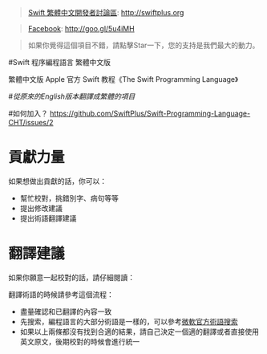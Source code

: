 >[Swift 繁體中文開發者討論區](swiftplus.org): http://swiftplus.org

>[Facebook](goo.gl/5u4iMH): http://goo.gl/5u4iMH

>如果你覺得這個項目不錯，請點擊Star一下，您的支持是我們最大的動力。


#Swift 程序編程語言 繁體中文版

繁體中文版 Apple 官方 Swift 教程《The Swift Programming Language》

#*從原來的English版本翻譯成繁體的項目*

#如何加入？
https://github.com/SwiftPlus/Swift-Programming-Language-CHT/issues/2

# 貢獻力量

如果想做出貢獻的話，你可以：

- 幫忙校對，挑錯別字、病句等等
- 提出修改建議
- 提出術語翻譯建議

# 翻譯建議

如果你願意一起校對的話，請仔細閱讀：


翻譯術語的時候請參考這個流程：

- 盡量確認和已翻譯的內容一致
- 先搜索，編程語言的大部分術語是一樣的，可以參考[微軟官方術語搜索](http://www.microsoft.com/Language/zh-tw/default.aspx)
- 如果以上兩條都沒有找到合適的結果，請自己決定一個適的翻譯或者直接使用英文原文，後期校對的時候會進行統一


